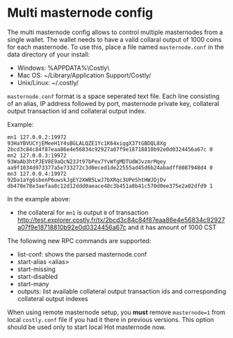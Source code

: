 Multi masternode config
=======================

The multi masternode config allows to control multiple masternodes from a single wallet. The wallet needs to have a valid collaral output of 1000 coins for each masternode. To use this, place a file named `masternode.conf` in the data directory of your install:
 * Windows: %APPDATA%\Costly\
 * Mac OS: ~/Library/Application Support/Costly/
 * Unix/Linux: ~/.costly/

`masternode.conf` format is a space seperated text file. Each line consisting of an alias, IP address followed by port, masternode private key, collateral output transaction id and collateral output index.

Example:
```
mn1 127.0.0.2:19972 93HaYBVUCYjEMeeH1Y4sBGLALQZE1Yc1K64xiqgX37tGBDQL8Xg 2bcd3c84c84f87eaa86e4e56834c92927a07f9e18718810b92e0d0324456a67c 0
mn2 127.0.0.3:19972 93WaAb3htPJEV8E9aQcN23Jt97bPex7YvWfgMDTUdWJvzmrMqey aa9f1034d973377a5e733272c3d0eced1de22555ad45d6b24abadff8087948d4 0
mn3 127.0.0.4:19972 92Da1aYg6sbenP6uwskJgEY2XWB5LwJ7bXRqc3UPeShtHWJDjDv db478e78e3aefaa8c12d12ddd0aeace48c3b451a8b41c570d0ee375e2a02dfd9 1
```

In the example above:
* the collateral for `mn1` is output `0` of transaction http://test.explorer.costly.fr/tx/2bcd3c84c84f87eaa86e4e56834c92927a07f9e18718810b92e0d0324456a67c and it has amount of 1000 CST


The following new RPC commands are supported:
* list-conf: shows the parsed masternode.conf
* start-alias \<alias\>
* start-missing
* start-disabled
* start-many
* outputs: list available collateral output transaction ids and corresponding collateral output indexes

When using remote masternode setup, you **must** remove `masternode=1` from local `costly.conf` file if you had it there in previous versions. This option should be used only to start local Hot masternode now.
